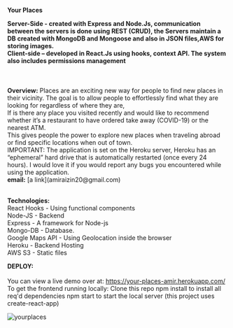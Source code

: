<b>Your Places</b>

<b>
Server-Side - created with Express and Node.Js, communication between the servers is done using REST (CRUD), the Servers maintain a DB created with MongoDB and Mongoose and also in JSON files,AWS for storing images.<br>
Client-side – developed in React.Js using hooks, context API. The system also includes permissions management
</b><br></br>
<br></br>
<b>Overview:</b>
Places are an exciting new way for people to find new places in their vicinity. The goal is to allow people to effortlessly find what they are looking for regardless of where they are,<br> If is there any place you visited recently and would like to recommend whether it’s a restaurant to have ordered take away (COVID-19) or the nearest ATM.<br>This gives people the power to explore new places when traveling abroad or find specific locations when out of town.<br>
IMPORTANT: The application is set on the Heroku server, Heroku has an “ephemeral” hard drive that is automatically restarted (once every 24 hours). I would love it if you would report any bugs you encountered while using the application.<br>
<b>email:</b> [a link](amiraizin20@gmail.com)
<br>

<br><b>Technologies:</b><br>
React Hooks - Using functional components<br>
Node-JS - Backend<br>
Express - A framework for Node-js<br>
Mongo-DB - Database.<br>
Google Maps API - Using Geolocation inside the browser<br>
Heroku - Backend Hosting<br>
AWS S3 - Static files<br>  


<b>DEPLOY:</b><br></br>
You can view a live demo over at:
https://your-places-amir.herokuapp.com/
To get the frontend running locally:
Clone this repo
npm install to install all req'd dependencies
npm start to start the local server (this project uses create-react-app)

![yourplaces](https://user-images.githubusercontent.com/34741493/107676863-4995fc00-6ca2-11eb-85df-15a3a7ab4a0e.JPG)


